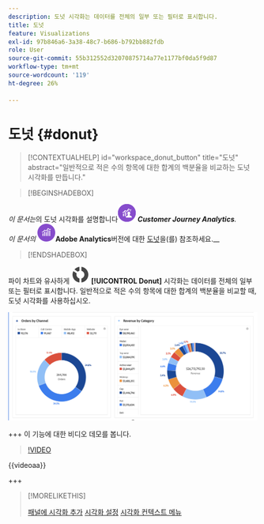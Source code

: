 ```yaml
---
description: 도넛 시각화는 데이터를 전체의 일부 또는 필터로 표시합니다.
title: 도넛
feature: Visualizations
exl-id: 97b846a6-3a38-48c7-b686-b792bb882fdb
role: User
source-git-commit: 55b312552d32070875714a77e1177bf0da5f9d87
workflow-type: tm+mt
source-wordcount: '119'
ht-degree: 26%

---
```


# 도넛 {#donut}

<!-- markdownlint-disable MD034 -->

>[!CONTEXTUALHELP]
>id="workspace_donut_button"
>title="도넛"
>abstract="일반적으로 적은 수의 항목에 대한 합계의 백분율을 비교하는 도넛 시각화를 만듭니다."

<!-- markdownlint-enable MD034 -->


>[!BEGINSHADEBOX]

_이 문서는_&#x200B;의 도넛 시각화를 설명합니다![CustomerJourneyAnalytics](/help/assets/icons/CustomerJourneyAnalytics.svg) _**Customer Journey Analytics**._<br/>_이 문서의 ![AdobeAnalytics](/help/assets/icons/AdobeAnalytics.svg)_**Adobe Analytics**버전에 대한 [도넛](https://experienceleague.adobe.com/en/docs/analytics/analyze/analysis-workspace/visualizations/donut)을(를) 참조하세요.__

>[!ENDSHADEBOX]


파이 차트와 유사하게 ![GraphDonut](/help/assets/icons/GraphDonut.svg) **[!UICONTROL Donut]** 시각화는 데이터를 전체의 일부 또는 필터로 표시합니다. 일반적으로 적은 수의 항목에 대한 합계의 백분율을 비교할 때, 도넛 시각화를 사용하십시오.

![데이터를 전체의 일부 또는 필터로 표시하는 도넛 차트.](assets/donut.png)

+++ 이 기능에 대한 비디오 데모를 봅니다.

>[!VIDEO](https://video.tv.adobe.com/v/23989/?quality=12)

{{videoaa}}

+++

>[!MORELIKETHIS]
>
>[패널에 시각화 추가](/help/analysis-workspace/visualizations/freeform-analysis-visualizations.md#add-visualizations-to-a-panel)
>[시각화 설정](/help/analysis-workspace/visualizations/freeform-analysis-visualizations.md#settings)
>[시각화 컨텍스트 메뉴](/help/analysis-workspace/visualizations/freeform-analysis-visualizations.md#context-menu)
>

